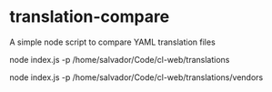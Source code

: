 # translation-compare
A simple node script to compare YAML translation files

node index.js -p /home/salvador/Code/cl-web/translations

node index.js -p /home/salvador/Code/cl-web/translations/vendors
